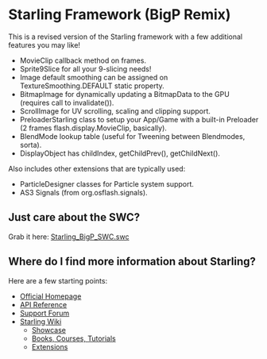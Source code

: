 Starling Framework (BigP Remix)
===============================

This is a revised version of the Starling framework with a few additional features you may like!

* MovieClip callback method on frames.
* Sprite9Slice for all your 9-slicing needs!
* Image default smoothing can be assigned on TextureSmoothing.DEFAULT static property.
* BitmapImage for dynamically updating a BitmapData to the GPU (requires call to invalidate()).
* ScrollImage for UV scrolling, scaling and clipping support.
* PreloaderStarling class to setup your App/Game with a built-in Preloader (2 frames flash.display.MovieClip, basically).
* BlendMode lookup table (useful for Tweening between Blendmodes, sorta).
* DisplayObject has childIndex, getChildPrev(), getChildNext().

Also includes other extensions that are typically used:

* ParticleDesigner classes for Particle system support.
* AS3 Signals (from org.osflash.signals).


Just care about the SWC?
------------------------

Grab it here: [Starling_BigP_SWC.swc](https://github.com/bigp/Starling-Framework/raw/master/starling/bin/Starling_BigP_SWC.swc)

Where do I find more information about Starling?
------------------------------------------------

Here are a few starting points:

* [Official Homepage](http://www.starling-framework.org)
* [API Reference](http://doc.starling-framework.org)
* [Support Forum](http://forum.starling-framework.org)
* [Starling Wiki](http://wiki.starling-framework.org)
  * [Showcase](http://wiki.starling-framework.org/games/start)
  * [Books, Courses, Tutorials](http://wiki.starling-framework.org/tutorials/start)
  * [Extensions](http://wiki.starling-framework.org/extensions/start)

[1]: http://www.sparrow-framework.org
